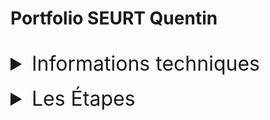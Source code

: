 # Portfolio SEURT Quentin
<br>
<details style="font-size:medium">
<summary style="font-size: xx-large">Informations techniques</summary>
  <br>
<div style="font-size:large">
  Langages principales utilisées : 
  <ul>
    <br>
      <li>HTML</li>
      <li>CSS</li>
      <li>Javascript</li>
  </ul>
  J'ai utilisé très peu le javascript , juste pour le slider. J'ai aussi utilisé Formspree pour le formulaire dans le footer.
  <br>
  <br>
  <summary>Points à améliorer : </summary>
  <ul>
    <br>
      <li>Le responsive</li>
      <li>Affichage plus dynamique</li>
  </ul>
</div>
</details>
<br>
<details style="font-size:medium">
<summary style="font-size:xx-large">Les Étapes</summary>
<ul>
    <br>
      <li>Prise en compte de ma maquette figma et de mon CV.</li>
      <li>Création du header avec du HTML/CSS (titre et boutons).</li>
      <li>Création du main avec du HTML/CSS (présentation, expériences, compétences, projets).</li>
      <li>Ajout du slider avec du javascript dans le main.</li>
      <li>Création du footer avec du HTML/CSS (contact, formulaire).</li>
      <li>Mise en place du responsive.</li>
      <li>Validation W3C et mise en ligne.</li>
  </ul>


</details>

